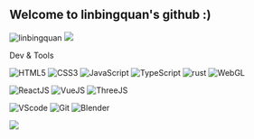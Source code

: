 ## Welcome to linbingquan's github :)

![linbingquan](https://img.shields.io/badge/linbingquan-5b5b5b.svg?logo=github&logoColor=white)
![](https://komarev.com/ghpvc/?username=linbingquan&color=blue)

Dev & Tools

![HTML5](https://img.shields.io/badge/HTML5-e34c26.svg?logo=html5&logoColor=white)
![CSS3](https://img.shields.io/badge/CSS3-006eba.svg?logo=css3&logoColor=white)
![JavaScript](https://img.shields.io/badge/JavaScript-f1e05a.svg?logo=javascript&logoColor=black)
![TypeScript](https://img.shields.io/badge/TypeScript-3178c6.svg?logo=typescript&logoColor=white)
![rust](https://img.shields.io/badge/Rust-454545.svg?logo=rust&logoColor=white)
![WebGL](https://img.shields.io/badge/WebGL-990000?logo=webgl&logoColor=white "WebGL")

![ReactJS](https://img.shields.io/badge/React-23272f.svg?logo=react&logoColor=58c4dc)
![VueJS](https://img.shields.io/badge/Vue-35495e.svg?logo=vuedotjs&logoColor=42b883)
![ThreeJS](https://img.shields.io/badge/ThreeJS-454545?logo=three.js&logoColor=white "ThreeJS")

![VScode](https://img.shields.io/badge/VScode-0066b8.svg?logo=visual-studio-code&logoColor=white)
![Git](https://img.shields.io/badge/Git-f34f29.svg?logo=git&logoColor=white)
![Blender](https://img.shields.io/badge/Blender-f4792b.svg?logo=blender&logoColor=white)
<!-- ![GIMP](https://img.shields.io/badge/Gimp-454545?logo=gimp&logoColor=white) -->

<img align="center" src="https://github-readme-stats.vercel.app/api?username=linbingquan&show_icons=true&include_all_commits=true" />

